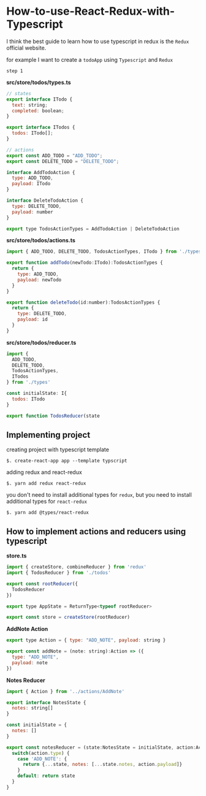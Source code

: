 # How-to-use-React-Redux-with-Typescript

I think the best guide to learn how to use typescript in redux is the `Redux` official website.

for example I want to create a `todoApp` using `Typescript` and `Redux`

`step 1`

**src/store/todos/types.ts**

```js
// states
export interface ITodo {
  text: string;
  completed: boolean;
}

export interface ITodos {
  todos: ITodo[];
}

// actions
export const ADD_TODO = "ADD_TODO";
export const DELETE_TODO = "DELETE_TODO";

interface AddTodoAction {
  type: ADD_TODO,
  payload: ITodo
}

interface DeleteTodoAction {
  type: DELETE_TODO,
  payload: number
}

export type TodosActionTypes = AddTodoAction | DeleteTodoAction
```

**src/store/todos/actions.ts**

```js
import { ADD_TODO, DELETE_TODO, TodosActionTypes, ITodo } from './types';

export function addTodo(newTodo:ITodo):TodosActionTypes {
  return {
    type: ADD_TODO,
    payload: newTodo
  }
}

export function deleteTodo(id:number):TodosActionTypes {
  return {
    type: DELETE_TODO,
    payload: id
  }
}
```

**src/store/todos/reducer.ts**

```js
import {
  ADD_TODO,
  DELETE_TODO,
  TodosActionTypes,
  ITodos
} from './types'

const initialState: I{
  todos: ITodo
}

export function TodosReducer(state
```

## Implementing project

creating project with typescript template

`$. create-react-app app --template typscript`


adding redux and react-redux

`$. yarn add redux react-redux`

you don't need to install additional types for `redux`, but you need to install additional types for `react-redux`

`$. yarn add @types/react-redux`


## How to implement actions and reducers using typescript

**store.ts**

```js
import { createStore, combineReducer } from 'redux'
import { TodosReducer } from './todos'

export const rootReducer({
  TodosReducer
})

export type AppState = ReturnType<typeof rootReducer>

export const store = createStore(rootReducer)
```

**AddNote Action**

```js
export type Action = { type: "ADD_NOTE", payload: string }

export const addNote = (note: string):Action => ({
  type: "ADD_NOTE",
  payload: note
})
```

**Notes Reducer**

```js
import { Action } from '../actions/AddNote'

export interface NotesState {
  notes: string[]
}

const initialState = {
  notes: []
}

export const notesReducer = (state:NotesState = initialState, action:Action) => {
  switch(action.type) {
    case 'ADD_NOTE': {
      return {...state, notes: [...state.notes, action.payload]}
    }
    default: return state
  }
}
```
